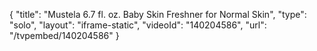 {
    "title": "Mustela 6.7 fl. oz. Baby Skin Freshner for Normal Skin",
    "type": "solo",
    "layout": "iframe-static",
    "videoId": "140204586",
    "url": "\/tvpembed\/140204586"
}